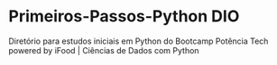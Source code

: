 # Primeiros-Passos-Python DIO
 Diretório para estudos iniciais em Python do Bootcamp Potência Tech powered by iFood | Ciências de Dados com Python
